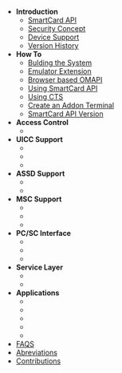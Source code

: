 * **Introduction**
    * [SmartCard API](https://github.com/sunyer/seek-for-android/wiki/SmartcardAPI)
    * [Security Concept](https://github.com/sunyer/seek-for-android/wiki/SecurityConcept)
    * [Device Support](https://github.com/sunyer/seek-for-android/wiki/Devices)
    * [Version History](https://github.com/sunyer/seek-for-android/wiki/VersionHistory)
* **How To**
    * [Bulding the System](https://github.com/sunyer/seek-for-android/wiki/BuildingTheSystem)
    * [Emulator Extension](https://github.com/sunyer/seek-for-android/wiki/EmulatorExtension)
    * [Browser based OMAPI](https://github.com/sunyer/seek-for-android/wiki/WebScapi)
    * [Using SmartCard API](https://github.com/sunyer/seek-for-android/wiki/UsingSmartCardAPI)
    * [Using CTS](https://github.com/sunyer/seek-for-android/wiki/UsingCTS)
    * [Create an Addon Terminal](https://github.com/sunyer/seek-for-android/wiki/AddonTerminal)
    * [SmartCard API Version](https://github.com/sunyer/seek-for-android/wiki/RetrievingVersionInfo)
* **Access Control**
    * []()
* **UICC Support**
    * []()
    * []()
    * []()
* **ASSD Support**
    * []()
    * []()
* **MSC Support** 
    * []()
    * []()
    * []()
* **PC/SC Interface** 
    * []()
    * []()
    * []()
* **Service Layer**
    * []()
    * []()
* **Applications**
    * []()
    * []()
    * []()
    * []()
    * []()
* [FAQS]()
* [Abreviations]()
* [Contributions]()





